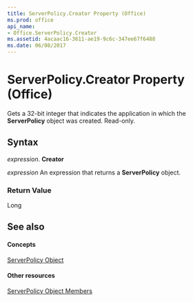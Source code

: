 ```yaml
---
title: ServerPolicy.Creator Property (Office)
ms.prod: office
api_name:
- Office.ServerPolicy.Creator
ms.assetid: 4acaac16-3611-ae19-9c6c-347ee67f6488
ms.date: 06/08/2017
---
```



# ServerPolicy.Creator Property (Office)

Gets a 32-bit integer that indicates the application in which the **ServerPolicy** object was created. Read-only.


## Syntax

 _expression_. **Creator**

 _expression_ An expression that returns a **ServerPolicy** object.


### Return Value

Long


## See also


#### Concepts


[ServerPolicy Object](serverpolicy-object-office.md)
#### Other resources


[ServerPolicy Object Members](serverpolicy-members-office.md)

